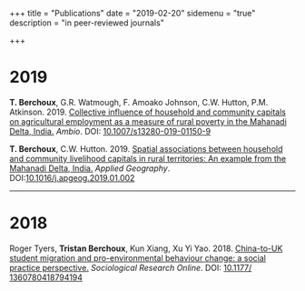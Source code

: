 +++
title = "Publications"
date = "2019-02-20"
sidemenu = "true"
description = "in peer-reviewed journals"

+++

# 2019

__T. Berchoux__, G.R. Watmough, F. Amoako Johnson, C.W. Hutton, P.M. Atkinson. 2019. [Collective influence of household and community capitals on agricultural employment as a measure of rural poverty in the Mahanadi Delta, India.](/pdf/2019_AMBIO_inpress.pdf) _Ambio_. DOI: [10.1007/s13280-019-01150-9](https://doi.org/10.1007/s13280-019-01150-9)

__T. Berchoux__, C.W. Hutton. 2019. [Spatial associations between household and community livelihood capitals in rural territories: An example from the Mahanadi Delta, India.](/pdf/2019_JAPG.pdf) _Applied Geography_. DOI:[10.1016/j.apgeog.2019.01.002](https://doi.org/10.1016/j.apgeog.2019.01.002)

---

# 2018

Roger Tyers, __Tristan Berchoux__, Kun Xiang, Xu Yi Yao. 2018. [China-to-UK student migration and pro-environmental behaviour change: a social practice perspective.](/pdf/2018_SRO.pdf) _Sociological Research Online_. DOI: [10.1177/ 1360780418794194](https://doi.org/10.1177/1360780418794194)

